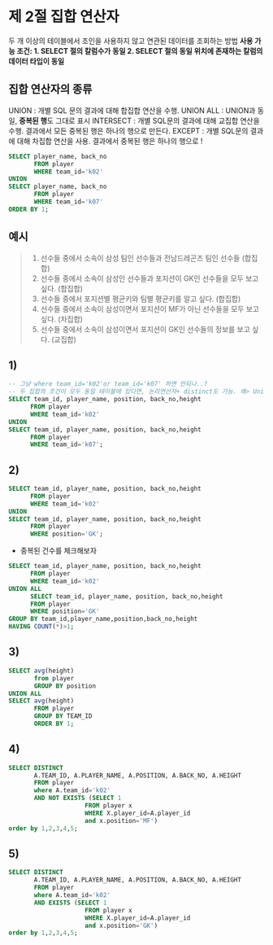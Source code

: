 # 제 2절 집합 연산자
두 개 이상의 테이블에서 조인을 사용하지 않고 연관된 데이터를 조회하는 방법
**사용 가능 조건: 1. SELECT 절의 칼럼수가 동일 2. SELECT 절의 동일 위치에 존재하는 칼럼의 데이터 타입이 동일**
## 집합 연산자의 종류
UNION : 개별 SQL 문의 결과에 대해 합집합 연산을 수행.
UNION ALL : UNION과 동일, **중복된 행**도 그대로 표시
INTERSECT : 개별 SQL문의 결과에 대해 교집합 연산을 수행. 결과에서 모든 중복된 행은 하나의 행으로 만든다.
EXCEPT : 개별 SQL문의 결과에 대해 차집합 연산을 사용. 결과에서 중복된 행은 하나의 행으로 !
```sql
SELECT player_name, back_no
       FROM player
       WHERE team_id='k02'
UNION
SELECT player_name, back_no
       FROM player
       WHERE team_id='k07'
ORDER BY 1;
```
## 예시
> 1) 선수들 중에서 소속이 삼성 팀인 선수들과 전남드레곤즈 팀인 선수들 (합집합)
> 2) 선수들 중에서 소속이 삼성인 선수들과 포지션이 GK인 선수들을 모두 보고 싶다. (합집합) 
> 3) 선수들 중에서 포지션별 평균키와 팀별 평균키를 알고 싶다. (합집합)
> 4) 선수들 중에서 소속이 삼성이면서 포지션이 MF가 아닌 선수들을 모두 보고 싶다. (차집합)
> 5) 선수들 중에서 소속이 삼성이면서 포지션이 GK인 선수들의 정보를 보고 싶다. (교집합)

## 1)
```sql
-- 그냥 where team_id='k02'or team_id='k07' 하면 안되나..?
-- 두 집합의 조건이 모두 동일 테이블에 있다면, 논리연산자+ distinct도 가능. 왜> Union은 중복 제외
SELECT team_id, player_name, position, back_no,height
      FROM player
      WHERE team_id='k02'
UNION
SELECT team_id, player_name, position, back_no,height
      FROM player
      WHERE team_id='k07';
```

## 2)
```sql
SELECT team_id, player_name, position, back_no,height
      FROM player
      WHERE team_id='k02'
UNION
SELECT team_id, player_name, position, back_no,height
      FROM player
      WHERE position='GK';
```
*  중복된 건수를 체크해보자
```sql
SELECT team_id, player_name, position, back_no,height
      FROM player
      WHERE team_id='k02'
UNION ALL
      SELECT team_id, player_name, position, back_no,height
      FROM player
      WHERE position='GK'
GROUP BY team_id,player_name,position,back_no,height
HAVING COUNT(*)>1;
```
## 3)
```sql
SELECT avg(height)
       from player
       GROUP BY position
UNION ALL
SELECT avg(height)
       FROM player
       GROUP BY TEAM_ID
       ORDER BY 1;
```
## 4)
```sql
SELECT DISTINCT
       A.TEAM_ID, A.PLAYER_NAME, A.POSITION, A.BACK_NO, A.HEIGHT
       FROM player
       where A.team_id='k02'
       AND NOT EXISTS (SELECT 1
                     FROM player x
                     WHERE X.player_id=A.player_id
                     and x.position='MF')
order by 1,2,3,4,5;
```
## 5)
```sql
SELECT DISTINCT
       A.TEAM_ID, A.PLAYER_NAME, A.POSITION, A.BACK_NO, A.HEIGHT
       FROM player
       where A.team_id='k02'
       AND EXISTS (SELECT 1
                     FROM player x
                     WHERE X.player_id=A.player_id
                     and x.position='GK')
order by 1,2,3,4,5;
```
